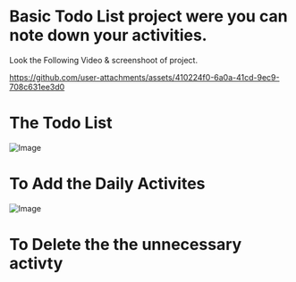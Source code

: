 # Basic  Todo List project were you can note down your activities.
Look the Following Video & screenshoot of project.

https://github.com/user-attachments/assets/410224f0-6a0a-41cd-9ec9-708c631ee3d0


# The Todo List 

![Image](https://github.com/user-attachments/assets/59367173-55f9-4f10-881a-91bce2f2afa1)

# To Add the Daily Activites


![Image](https://github.com/user-attachments/assets/2d1325d4-b8cd-4698-8be2-0e0ac70737f1)


# To Delete the the unnecessary activty

